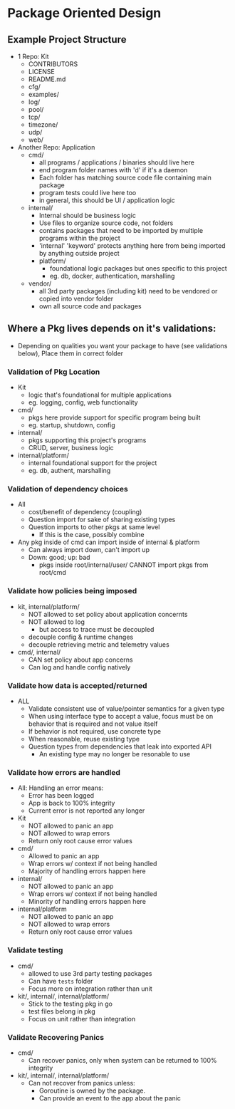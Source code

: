 # Package Oriented Design
## Example Project Structure
* 1 Repo: Kit
    - CONTRIBUTORS
    - LICENSE
    - README.md
    - cfg/
    - examples/
    - log/
    - pool/
    - tcp/
    - timezone/
    - udp/
    - web/
* Another Repo: Application
    - cmd/ 
        * all programs / applications / binaries should live here
        * end program folder names with 'd' if it's a daemon
        * Each folder has matching source code file containing main package
        * program tests could live here too
        * in general, this should be UI / application logic
    - internal/
        * Internal should be business logic
        * Use files to organize source code, not folders
        * contains packages that need to be imported by multiple programs within the project
        * 'internal' 'keyword' protects anything here from being imported by anything outside project
        - platform/
            * foundational logic packages but ones specific to this project 
            * eg. db, docker, authentication, marshalling
    - vendor/   
        * all 3rd party packages (including kit) need to be vendored or copied into vendor folder
        * own all source code and packages

## Where a Pkg lives depends on it's validations:
- Depending on qualities you want your package to have (see validations below), Place them in correct folder 

### Validation of Pkg Location
* Kit
    - logic that's foundational for multiple applications
    - eg. logging, config, web functionality
* cmd/
    - pkgs here provide support for specific program being built
    - eg. startup, shutdown, config
* internal/
    - pkgs supporting this project's programs
    - CRUD, server, business logic
* internal/platform/
    - internal foundational support for the project
    - eg. db, authent, marshalling

### Validation of dependency choices
* All
    - cost/benefit of dependency (coupling)
    - Question import for sake of sharing existing types
    - Question imports to other pkgs at same level
        - If this is the case, possibly combine
* Any pkg inside of cmd can import inside of internal & platform
    - Can always import down, can't import up
    - Down: good; up: bad
        * pkgs inside root/internal/user/ CANNOT import pkgs from root/cmd

### Validate how policies being imposed
* kit, internal/platform/
    - NOT allowed to set policy about application concernts
    - NOT allowed to log
        - but access to trace must be decoupled
    - decouple config & runtime changes
    - decouple retrieving metric and telemetry values
* cmd/, internal/ 
    - CAN set policy about app concerns
    - Can log and handle config natively

### Validate how data is accepted/returned
* ALL
    - Validate consistent use of value/pointer semantics for a given type
    - When using interface type to accept a value, focus must be on behavior that is required and not value itself
    - If behavior is not required, use concrete type
    - When reasonable, reuse existing type
    - Question types from dependencies that leak into exported API
        - An existing type may no longer be resonable to use

### Validate how errors are handled
* All: Handling an error means: 
    - Error has been logged
    - App is back to 100% integrity
    - Current error is not reported any longer
* Kit
    - NOT allowed to panic an app
    - NOT allowed to wrap errors
    - Return only root cause error values
* cmd/ 
    - Allowed to panic an app
    - Wrap errors w/ context if not being handled
    - Majority of handling errors happen here
* internal/
    - NOT allowed to panic an app
    - Wrap errors w/ context if not being handled
    - Minority of handling errors happen here
* internal/platform
    - NOT allowed to panic an app
    - NOT allowed to wrap errors
    - Return only root cause error values

### Validate testing
* cmd/ 
    - allowed to use 3rd party testing packages
    - Can have `tests` folder 
    - Focus more on integration rather than unit
* kit/, internal/, internal/platform/
    - Stick to the testing pkg in go
    - test files belong in pkg
    - Focus on unit rather than integration

### Validate Recovering Panics
* cmd/ 
    - Can recover panics, only when system can be returned to 100% integrity
* kit/, internal/, internal/platform/
    - Can not recover from panics unless:
        - Goroutine is owned by the package.
        - Can provide an event to the app about the panic
